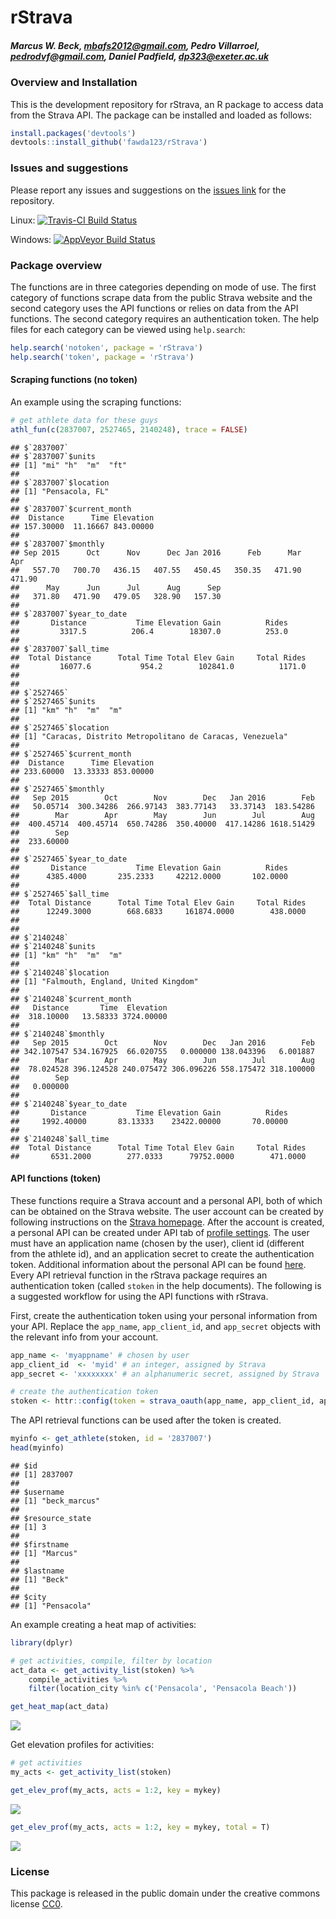 
# rStrava

##### *Marcus W. Beck, mbafs2012@gmail.com, Pedro Villarroel, pedrodvf@gmail.com, Daniel Padfield, dp323@exeter.ac.uk*

### Overview and Installation

This is the development repository for rStrava, an R package to access data from the Strava API.  The package can be installed and loaded as follows:


```r
install.packages('devtools')
devtools::install_github('fawda123/rStrava')
```

### Issues and suggestions

Please report any issues and suggestions on the [issues link](https://github.com/fawda123/rStrava/issues) for the repository.

Linux: [![Travis-CI Build Status](https://travis-ci.org/fawda123/rStrava.svg?branch=master)](https://travis-ci.org/fawda123/rStrava)

Windows: [![AppVeyor Build Status](https://ci.appveyor.com/api/projects/status/github/fawda123/rStrava?branch=master)](https://ci.appveyor.com/project/fawda123/rStrava)

### Package overview

The functions are in three categories depending on mode of use.  The first category of functions scrape data from the public Strava website and the second category uses the API functions or relies on data from the API functions.  The second category requires an authentication token.  The help files for each category can be viewed using ```help.search```:


```r
help.search('notoken', package = 'rStrava')
help.search('token', package = 'rStrava')
```

#### Scraping functions (no token)

An example using the scraping functions:


```r
# get athlete data for these guys
athl_fun(c(2837007, 2527465, 2140248), trace = FALSE)
```

```
## $`2837007`
## $`2837007`$units
## [1] "mi" "h"  "m"  "ft"
## 
## $`2837007`$location
## [1] "Pensacola, FL"
## 
## $`2837007`$current_month
##  Distance      Time Elevation 
## 157.30000  11.16667 843.00000 
## 
## $`2837007`$monthly
## Sep 2015      Oct      Nov      Dec Jan 2016      Feb      Mar      Apr 
##   557.70   700.70   436.15   407.55   450.45   350.35   471.90   471.90 
##      May      Jun      Jul      Aug      Sep 
##   371.80   471.90   479.05   328.90   157.30 
## 
## $`2837007`$year_to_date
##       Distance           Time Elevation Gain          Rides 
##         3317.5          206.4        18307.0          253.0 
## 
## $`2837007`$all_time
##  Total Distance      Total Time Total Elev Gain     Total Rides 
##         16077.6           954.2        102841.0          1171.0 
## 
## 
## $`2527465`
## $`2527465`$units
## [1] "km" "h"  "m"  "m" 
## 
## $`2527465`$location
## [1] "Caracas, Distrito Metropolitano de Caracas, Venezuela"
## 
## $`2527465`$current_month
##  Distance      Time Elevation 
## 233.60000  13.33333 853.00000 
## 
## $`2527465`$monthly
##   Sep 2015        Oct        Nov        Dec   Jan 2016        Feb 
##   50.05714  300.34286  266.97143  383.77143   33.37143  183.54286 
##        Mar        Apr        May        Jun        Jul        Aug 
##  400.45714  400.45714  650.74286  350.40000  417.14286 1618.51429 
##        Sep 
##  233.60000 
## 
## $`2527465`$year_to_date
##       Distance           Time Elevation Gain          Rides 
##      4385.4000       235.2333     42212.0000       102.0000 
## 
## $`2527465`$all_time
##  Total Distance      Total Time Total Elev Gain     Total Rides 
##      12249.3000        668.6833     161874.0000        438.0000 
## 
## 
## $`2140248`
## $`2140248`$units
## [1] "km" "h"  "m"  "m" 
## 
## $`2140248`$location
## [1] "Falmouth, England, United Kingdom"
## 
## $`2140248`$current_month
##   Distance       Time  Elevation 
##  318.10000   13.58333 3724.00000 
## 
## $`2140248`$monthly
##   Sep 2015        Oct        Nov        Dec   Jan 2016        Feb 
## 342.107547 534.167925  66.020755   0.000000 138.043396   6.001887 
##        Mar        Apr        May        Jun        Jul        Aug 
##  78.024528 396.124528 240.075472 306.096226 558.175472 318.100000 
##        Sep 
##   0.000000 
## 
## $`2140248`$year_to_date
##       Distance           Time Elevation Gain          Rides 
##     1992.40000       83.13333    23422.00000       70.00000 
## 
## $`2140248`$all_time
##  Total Distance      Total Time Total Elev Gain     Total Rides 
##       6531.2000        277.0333      79752.0000        471.0000
```

#### API functions (token)

These functions require a Strava account and a personal API, both of which can be obtained on the Strava website.  The user account can be created by following instructions on the [Strava homepage](https://www.strava.com/).  After the account is created, a personal API can be created under API tab of [profile settings](https://www.strava.com/settings/api).  The user must have an application name (chosen by the user), client id (different from the athlete id), and an application secret to create the authentication token.  Additional information about the personal API can be found [here](https://strava.github.io/api/).  Every API retrieval function in the rStrava package requires an authentication token (called `stoken` in the help documents).  The following is a suggested workflow for using the API functions with rStrava.

First, create the authentication token using your personal information from your API.  Replace the `app_name`, `app_client_id`, and `app_secret` objects with the relevant info from your account.

```r
app_name <- 'myappname' # chosen by user
app_client_id  <- 'myid' # an integer, assigned by Strava
app_secret <- 'xxxxxxxx' # an alphanumeric secret, assigned by Strava

# create the authentication token
stoken <- httr::config(token = strava_oauth(app_name, app_client_id, app_secret))
```

The API retrieval functions can be used after the token is created.


```r
myinfo <- get_athlete(stoken, id = '2837007')
head(myinfo)
```

```
## $id
## [1] 2837007
## 
## $username
## [1] "beck_marcus"
## 
## $resource_state
## [1] 3
## 
## $firstname
## [1] "Marcus"
## 
## $lastname
## [1] "Beck"
## 
## $city
## [1] "Pensacola"
```

An example creating a heat map of activities:

```r
library(dplyr)

# get activities, compile, filter by location
act_data <- get_activity_list(stoken) %>% 
	compile_activities %>% 
	filter(location_city %in% c('Pensacola', 'Pensacola Beach'))

get_heat_map(act_data)
```

![](README_files/figure-html/unnamed-chunk-8-1.png)<!-- -->

Get elevation profiles for activities:

```r
# get activities
my_acts <- get_activity_list(stoken) 

get_elev_prof(my_acts, acts = 1:2, key = mykey)
```

![](README_files/figure-html/unnamed-chunk-9-1.png)<!-- -->

```r
get_elev_prof(my_acts, acts = 1:2, key = mykey, total = T)
```

![](README_files/figure-html/unnamed-chunk-9-2.png)<!-- -->

### License

This package is released in the public domain under the creative commons license [CC0](https://tldrlegal.com/license/creative-commons-cc0-1.0-universal). 
